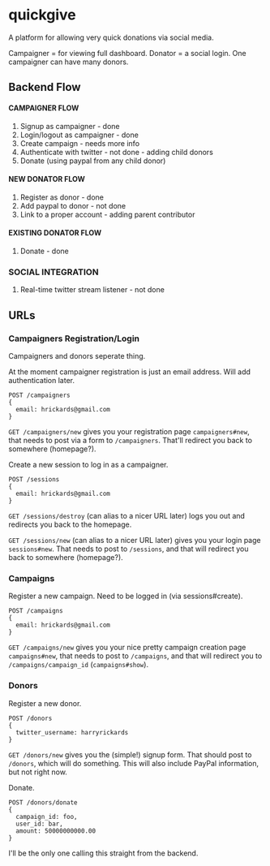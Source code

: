 quickgive
=========

A platform for allowing very quick donations via social media.


Campaigner = for viewing full dashboard.
Donator = a social login. One campaigner can have many donors.

## Backend Flow
#### CAMPAIGNER FLOW
1. Signup as campaigner - done
2. Login/logout as campaigner - done
3. Create campaign - needs more info
4. Authenticate with twitter - not done - adding child donors
5. Donate (using paypal from any child donor)

#### NEW DONATOR FLOW
1. Register as donor - done
2. Add paypal to donor - not done
3. Link to a proper account - adding parent contributor

#### EXISTING DONATOR FLOW
1. Donate - done

### SOCIAL INTEGRATION
1. Real-time twitter stream listener - not done

## URLs
### Campaigners Registration/Login
Campaigners and donors seperate thing.

At the moment campaigner registration is just an email address. Will add authentication later.

    POST /campaigners
    {
      email: hrickards@gmail.com
    }

`GET /campaigners/new` gives you your registration page `campaigners#new`, that needs to post via a form to `/campaigners`. That'll redirect you back to somewhere (homepage?).

Create a new session to log in as a campaigner.

    POST /sessions
    {
      email: hrickards@gmail.com
    }

`GET /sessions/destroy` (can alias to a nicer URL later) logs you out and redirects you back to the homepage.

`GET /sessions/new` (can alias to a nicer URL later) gives you your login page `sessions#new`. That needs to post to `/sessions`, and that will redirect you back to somewhere (homepage?).

### Campaigns
Register a new campaign. Need to be logged in (via sessions#create).

    POST /campaigns
    {
      email: hrickards@gmail.com
    }

`GET /campaigns/new` gives you your nice pretty campaign creation page `campaigns#new`, that needs to post to `/campaigns`, and that will redirect you to `/campaigns/campaign_id` (`campaigns#show`).


### Donors
Register a new donor.

    POST /donors
    {
      twitter_username: harryrickards
    }

`GET /donors/new` gives you the (simple!) signup form. That should post to `/donors`, which will do something. This will also include PayPal information, but not right now.

Donate.

    POST /donors/donate
    {
      campaign_id: foo,
      user_id: bar,
      amount: 50000000000.00
    }

I'll be the only one calling this straight from the backend.
